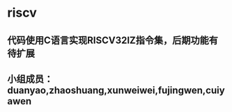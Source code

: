 # riscv

## 代码使用C语言实现RISCV32IZ指令集，后期功能有待扩展

## 小组成员：duanyao,zhaoshuang,xunweiwei,fujingwen,cuiyawen
